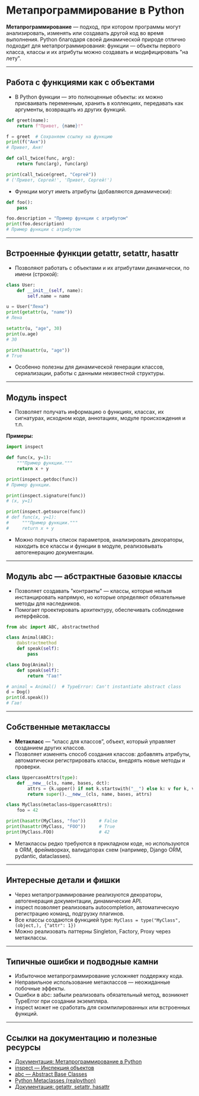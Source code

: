 # Метапрограммирование в Python

**Метапрограммирование** — подход, при котором программы могут анализировать, изменять или создавать другой код во время выполнения. Python благодаря своей динамической природе отлично подходит для метапрограммирования: функции — объекты первого класса, классы и их атрибуты можно создавать и модифицировать "на лету".

---

## Работа с функциями как с объектами

- В Python функции — это полноценные объекты: их можно присваивать переменным, хранить в коллекциях, передавать как аргументы, возвращать из других функций.

```python
def greet(name):
    return f"Привет, {name}!"

f = greet  # Сохраняем ссылку на функцию
print(f("Аня"))
# Привет, Аня!

def call_twice(func, arg):
    return func(arg), func(arg)

print(call_twice(greet, "Сергей"))
# ('Привет, Сергей!', 'Привет, Сергей!')
```

- Функции могут иметь атрибуты (добавляются динамически):

```python
def foo():
    pass

foo.description = "Пример функции с атрибутом"
print(foo.description)
# Пример функции с атрибутом
```

---

## Встроенные функции getattr, setattr, hasattr

- Позволяют работать с объектами и их атрибутами динамически, по имени (строкой):

```python
class User:
    def __init__(self, name):
        self.name = name

u = User("Лена")
print(getattr(u, "name"))
# Лена

setattr(u, "age", 30)
print(u.age)
# 30

print(hasattr(u, "age"))
# True
```

- Особенно полезны для динамической генерации классов, сериализации, работы с данными неизвестной структуры.

---

## Модуль inspect

- Позволяет получать информацию о функциях, классах, их сигнатурах, исходном коде, аннотациях, модуле происхождения и т.п.

**Примеры:**

```python
import inspect

def func(x, y=1):
    """Пример функции."""
    return x + y

print(inspect.getdoc(func))
# Пример функции.

print(inspect.signature(func))
# (x, y=1)

print(inspect.getsource(func))
# def func(x, y=1):
#     """Пример функции."""
#     return x + y
```

- Можно получать список параметров, анализировать декораторы, находить все классы и функции в модуле, реализовывать автогенерацию документации.

---

## Модуль abc — абстрактные базовые классы

- Позволяет создавать "контракты" — классы, которые нельзя инстанцировать напрямую, но которые определяют обязательные методы для наследников.
- Помогает проектировать архитектуру, обеспечивать соблюдение интерфейсов.

```python
from abc import ABC, abstractmethod

class Animal(ABC):
    @abstractmethod
    def speak(self):
        pass

class Dog(Animal):
    def speak(self):
        return "Гав!"

# animal = Animal()  # TypeError: Can't instantiate abstract class
d = Dog()
print(d.speak())
# Гав!
```

---

## Собственные метаклассы

- **Метакласс** — “класс для классов”, объект, который управляет созданием других классов.
- Позволяет изменять способ создания классов: добавлять атрибуты, автоматически регистрировать классы, внедрять новые методы и проверки.

```python
class UppercaseAttrs(type):
    def __new__(cls, name, bases, dct):
        attrs = {k.upper() if not k.startswith("__") else k: v for k, v in dct.items()}
        return super().__new__(cls, name, bases, attrs)

class MyClass(metaclass=UppercaseAttrs):
    foo = 42

print(hasattr(MyClass, "foo"))     # False
print(hasattr(MyClass, "FOO"))     # True
print(MyClass.FOO)                 # 42
```

- Метаклассы редко требуются в прикладном коде, но используются в ORM, фреймворках, валидаторах схем (например, Django ORM, pydantic, dataclasses).

---

## Интересные детали и фишки

- Через метапрограммирование реализуются декораторы, автогенерация документации, динамические API.
- inspect позволяет реализовать autocompletion, автоматическую регистрацию команд, подгрузку плагинов.
- Все классы создаются функцией type: `MyClass = type("MyClass", (object,), {"attr": 1})`
- Можно реализовать паттерны Singleton, Factory, Proxy через метаклассы.

---

## Типичные ошибки и подводные камни

- Избыточное метапрограммирование усложняет поддержку кода.
- Неправильное использование метаклассов — неожиданные побочные эффекты.
- Ошибки в abc: забыли реализовать обязательный метод, возникнет TypeError при создании экземпляра.
- inspect может не сработать для скомпилированных или встроенных функций.

---

## Ссылки на документацию и полезные ресурсы

- [Документация: Метапрограммирование в Python](https://docs.python.org/3/reference/datamodel.html#metaclasses)
- [inspect — Инспекция объектов](https://docs.python.org/3/library/inspect.html)
- [abc — Abstract Base Classes](https://docs.python.org/3/library/abc.html)
- [Python Metaclasses (realpython)](https://realpython.com/python-metaclasses/)
- [Документация: getattr, setattr, hasattr](https://docs.python.org/3/library/functions.html)

```

```
